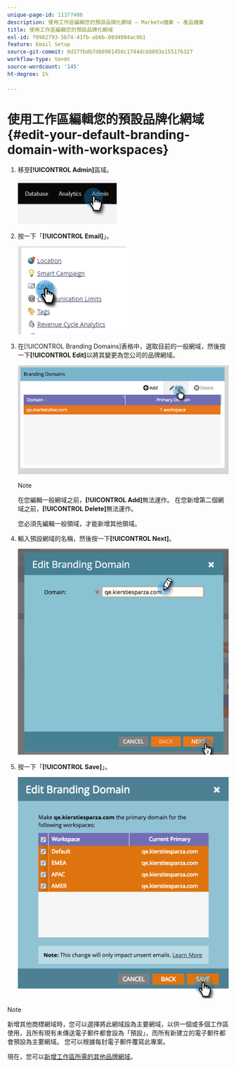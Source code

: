 ```yaml
---
unique-page-id: 11377406
description: 使用工作區編輯您的預設品牌化網域 — Marketo檔案 — 產品檔案
title: 使用工作區編輯您的預設品牌化網域
exl-id: f0982793-5b74-41fb-ab6b-08d4084ac9b1
feature: Email Setup
source-git-commit: 0d37fbdb7d08901458c1744dc68893e155176327
workflow-type: tm+mt
source-wordcount: '145'
ht-degree: 1%

---
```


# 使用工作區編輯您的預設品牌化網域 {#edit-your-default-branding-domain-with-workspaces}

1. 移至&#x200B;**[!UICONTROL Admin]**&#x200B;區域。

   ![](assets/edit-your-default-branding-domain-with-workspaces-1.png)

1. 按一下「**[!UICONTROL Email]**」。

   ![](assets/edit-your-default-branding-domain-with-workspaces-2.png)

1. 在[!UICONTROL Branding Domains]表格中，選取目前的一般網域，然後按一下&#x200B;**[!UICONTROL Edit]**&#x200B;以將其變更為您公司的品牌網域。

   ![](assets/edit-your-default-branding-domain-with-workspaces-3.png)

   >[!NOTE]
   >
   >在您編輯一般網域之前，**[!UICONTROL Add]**&#x200B;無法運作。 在您新增第二個網域之前，**[!UICONTROL Delete]**&#x200B;無法運作。
   >
   >您必須先編輯一般領域，才能新增其他領域。

1. 輸入預設網域的名稱，然後按一下&#x200B;**[!UICONTROL Next]**。

   ![](assets/edit-your-default-branding-domain-with-workspaces-4.png)

1. 按一下「**[!UICONTROL Save]**」。

   ![](assets/edit-your-default-branding-domain-with-workspaces-5.png)

>[!NOTE]
>
>新增其他商標網域時，您可以選擇將此網域設為主要網域，以供一個或多個工作區使用，且所有現有未傳送電子郵件都會設為「預設」，而所有新建立的電子郵件都會預設為主要網域。 您可以根據每封電子郵件覆寫此專案。

現在，您可以[新增工作區所需的其他品牌網域](/help/marketo/product-docs/administration/email-setup/add-multiple-branding-domains/add-an-additional-branding-domain-with-workspaces.md)。
